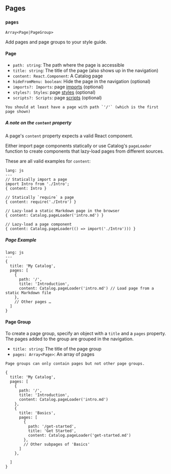 ## Pages

### `pages`

`Array<Page|PageGroup>`

Add pages and page groups to your style guide.

#### Page

- `path: string`: The path where the page is accessible
- `title: string`: The title of the page (also shows up in the navigation)
- `content: React.Component`: A Catalog page
- `hideFromMenu: boolean`: Hide the page in the navigation (optional)
- `imports?: Imports`: page [imports](/configuration/imports#imports) (optional)
- `styles?: Styles`: page [styles](/configuration/imports#styles) (optional)
- `scripts?: Scripts`: page [scripts](/configuration/imports#scripts) (optional)

```hint|directive
You should at least have a page with path `'/'` (which is the first page shown)
```

##### A note on the `content` property

A page's `content` property expects a valid React component.

Either import page components statically or use Catalog's `pageLoader` function to create components that lazy-load pages from different sources.

These are all valid examples for `content`:

```code
lang: js
---
// Statically import a page
import Intro from './Intro';
{ content: Intro }

// Statically `require` a page
{ content: require('./Intro') }

// Lazy-load a static Markdown page in the browser
{ content: Catalog.pageLoader('intro.md') }

// Lazy-load a page component
{ content: Catalog.pageLoader(() => import('./Intro'))) }
```

##### Page Example

```code
lang: js
---
{
  title: 'My Catalog',
  pages: [
    {
      path: '/',
      title: 'Introduction',
      content: Catalog.pageLoader('intro.md') // Load page from a static Markdown file
    },
    // Other pages …
  ]
}
```

#### Page Group

To create a page group, specify an object with a `title` and a `pages` property. The pages added to the group are grouped in the navigation.

- `title: string`: The title of the page group
- `pages: Array<Page>`: An array of pages

```hint
Page groups can only contain pages but not other page groups.
```

```
{
  title: 'My Catalog',
  pages: [
    {
      path: '/',
      title: 'Introduction',
      content: Catalog.pageLoader('intro.md')
    },
    {
      title: 'Basics',
      pages: [
        {
          path: '/get-started',
          title: 'Get Started',
          content: Catalog.pageLoader('get-started.md')
        },
        // Other subpages of 'Basics'
      ]
    },

  ]
}
```
